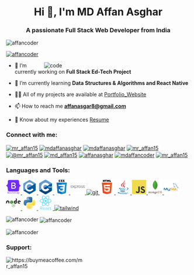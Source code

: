 <h1 align="center">Hi 👋, I'm MD Affan Asghar</h1>
<h3 align="center">A passionate Full Stack Web Developer from India</h3>

<p align="left"> <img src="https://komarev.com/ghpvc/?username=affancoder&label=Profile%20views&color=0e75b6&style=flat" alt="affancoder" /> </p>

<p align="left"> <a href="https://github.com/ryo-ma/github-profile-trophy"><img src="https://github-profile-trophy.vercel.app/?username=affancoder" alt="affancoder" /></a> </p>

<img align="right" alt="code" width="400" src="https://media3.giphy.com/media/qgQUggAC3Pfv687qPC/giphy.gifhttps://media3.giphy.com/media/qgQUggAC3Pfv687qPC/giphy.gif"/>


- 🔭 I’m currently working on **Full Stack Ed-Tech Project**

- 🌱 I’m currently learning **Data Structures & Algorithms and React Native**

- 👨‍💻 All of my projects are available at [Portfolio_Website](https://affancoder.github.io/Portfolio_Website/)

- 📫 How to reach me **affanasgar8@gmail.com**

- 📄 Know about my experiences [Resume](https://drive.google.com/file/d/1L85pgoooeA-KX53XxWMutuGpNxQ-60Tm/view?usp=sharing)

<h3 align="left">Connect with me:</h3>
<p align="left">
<a href="https://twitter.com/mr_affan15" target="blank"><img align="center" src="https://raw.githubusercontent.com/rahuldkjain/github-profile-readme-generator/master/src/images/icons/Social/twitter.svg" alt="mr_affan15" height="30" width="40" /></a>
<a href="https://linkedin.com/in/mdaffanasghar" target="blank"><img align="center" src="https://raw.githubusercontent.com/rahuldkjain/github-profile-readme-generator/master/src/images/icons/Social/linked-in-alt.svg" alt="mdaffanasghar" height="30" width="40" /></a>
<a href="https://stackoverflow.com/users/mdaffanasghar" target="blank"><img align="center" src="https://raw.githubusercontent.com/rahuldkjain/github-profile-readme-generator/master/src/images/icons/Social/stack-overflow.svg" alt="mdaffanasghar" height="30" width="40" /></a>
<a href="https://instagram.com/mr_affan15" target="blank"><img align="center" src="https://raw.githubusercontent.com/rahuldkjain/github-profile-readme-generator/master/src/images/icons/Social/instagram.svg" alt="mr_affan15" height="30" width="40" /></a>
<a href="https://medium.com/@mr_affan15" target="blank"><img align="center" src="https://raw.githubusercontent.com/rahuldkjain/github-profile-readme-generator/master/src/images/icons/Social/medium.svg" alt="@mr_affan15" height="30" width="40" /></a>
<a href="https://www.youtube.com/c/md_affan15" target="blank"><img align="center" src="https://raw.githubusercontent.com/rahuldkjain/github-profile-readme-generator/master/src/images/icons/Social/youtube.svg" alt="md_affan15" height="30" width="40" /></a>
<a href="https://www.codechef.com/users/affanasghar" target="blank"><img align="center" src="https://cdn.jsdelivr.net/npm/simple-icons@3.1.0/icons/codechef.svg" alt="affanasghar" height="30" width="40" /></a>
<a href="https://www.hackerrank.com/mdaffancoder" target="blank"><img align="center" src="https://raw.githubusercontent.com/rahuldkjain/github-profile-readme-generator/master/src/images/icons/Social/hackerrank.svg" alt="mdaffancoder" height="30" width="40" /></a>
<a href="https://www.leetcode.com/mr_affan15" target="blank"><img align="center" src="https://raw.githubusercontent.com/rahuldkjain/github-profile-readme-generator/master/src/images/icons/Social/leet-code.svg" alt="mr_affan15" height="30" width="40" /></a>
</p>

<h3 align="left">Languages and Tools:</h3>
<p align="left"> <a href="https://getbootstrap.com" target="_blank" rel="noreferrer"> <img src="https://raw.githubusercontent.com/devicons/devicon/master/icons/bootstrap/bootstrap-plain-wordmark.svg" alt="bootstrap" width="40" height="40"/> </a> <a href="https://www.cprogramming.com/" target="_blank" rel="noreferrer"> <img src="https://raw.githubusercontent.com/devicons/devicon/master/icons/c/c-original.svg" alt="c" width="40" height="40"/> </a> <a href="https://www.w3schools.com/cpp/" target="_blank" rel="noreferrer"> <img src="https://raw.githubusercontent.com/devicons/devicon/master/icons/cplusplus/cplusplus-original.svg" alt="cplusplus" width="40" height="40"/> </a> <a href="https://www.w3schools.com/css/" target="_blank" rel="noreferrer"> <img src="https://raw.githubusercontent.com/devicons/devicon/master/icons/css3/css3-original-wordmark.svg" alt="css3" width="40" height="40"/> </a> <a href="https://expressjs.com" target="_blank" rel="noreferrer"> <img src="https://raw.githubusercontent.com/devicons/devicon/master/icons/express/express-original-wordmark.svg" alt="express" width="40" height="40"/> </a> <a href="https://git-scm.com/" target="_blank" rel="noreferrer"> <img src="https://www.vectorlogo.zone/logos/git-scm/git-scm-icon.svg" alt="git" width="40" height="40"/> </a> <a href="https://www.w3.org/html/" target="_blank" rel="noreferrer"> <img src="https://raw.githubusercontent.com/devicons/devicon/master/icons/html5/html5-original-wordmark.svg" alt="html5" width="40" height="40"/> </a> <a href="https://www.java.com" target="_blank" rel="noreferrer"> <img src="https://raw.githubusercontent.com/devicons/devicon/master/icons/java/java-original.svg" alt="java" width="40" height="40"/> </a> <a href="https://developer.mozilla.org/en-US/docs/Web/JavaScript" target="_blank" rel="noreferrer"> <img src="https://raw.githubusercontent.com/devicons/devicon/master/icons/javascript/javascript-original.svg" alt="javascript" width="40" height="40"/> </a> <a href="https://www.mongodb.com/" target="_blank" rel="noreferrer"> <img src="https://raw.githubusercontent.com/devicons/devicon/master/icons/mongodb/mongodb-original-wordmark.svg" alt="mongodb" width="40" height="40"/> </a> <a href="https://www.mysql.com/" target="_blank" rel="noreferrer"> <img src="https://raw.githubusercontent.com/devicons/devicon/master/icons/mysql/mysql-original-wordmark.svg" alt="mysql" width="40" height="40"/> </a> <a href="https://nodejs.org" target="_blank" rel="noreferrer"> <img src="https://raw.githubusercontent.com/devicons/devicon/master/icons/nodejs/nodejs-original-wordmark.svg" alt="nodejs" width="40" height="40"/> </a> <a href="https://www.python.org" target="_blank" rel="noreferrer"> <img src="https://raw.githubusercontent.com/devicons/devicon/master/icons/python/python-original.svg" alt="python" width="40" height="40"/> </a> <a href="https://reactjs.org/" target="_blank" rel="noreferrer"> <img src="https://raw.githubusercontent.com/devicons/devicon/master/icons/react/react-original-wordmark.svg" alt="react" width="40" height="40"/> </a> <a href="https://tailwindcss.com/" target="_blank" rel="noreferrer"> <img src="https://www.vectorlogo.zone/logos/tailwindcss/tailwindcss-icon.svg" alt="tailwind" width="40" height="40"/> </a> </p>

<p><img align="left" src="https://github-readme-stats.vercel.app/api/top-langs?username=affancoder&show_icons=true&locale=en&layout=compact" alt="affancoder" /></p>

<p>&nbsp;<img align="center" src="https://github-readme-stats.vercel.app/api?username=affancoder&show_icons=true&locale=en" alt="affancoder" /></p>

<p><img align="center" src="https://github-readme-streak-stats.herokuapp.com/?user=affancoder&" alt="affancoder" /></p>

<h3 align="left">Support:</h3>
<p><a href="https://www.buymeacoffee.com/mr_affan15"> <img align="left" src="https://cdn.buymeacoffee.com/buttons/v2/default-yellow.png" height="50" width="210" alt="https://buymeacoffee.com/mr_affan15" /></a></p><br><br>
